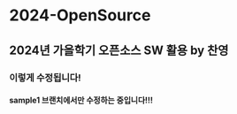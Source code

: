 # 2024-OpenSource

## 2024년 가을학기 오픈소스 SW 활용 by 찬영

### 이렇게 수정됩니다!

#### sample1 브랜치에서만 수정하는 중입니다!!!

